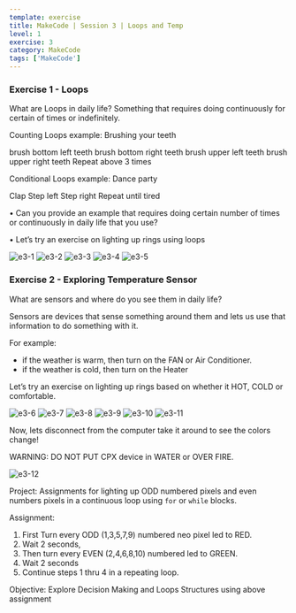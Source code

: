 ```yaml
---
template: exercise
title: MakeCode | Session 3 | Loops and Temp
level: 1
exercise: 3
category: MakeCode
tags: ['MakeCode']
---
```


### Exercise 1 - Loops

What are Loops in daily life?
Something that requires doing continuously for certain of times or indefinitely.

Counting Loops example: Brushing your teeth

brush bottom left teeth
brush bottom right teeth
brush upper left teeth
brush upper right teeth
Repeat above 3 times

Conditional Loops example: Dance party

Clap
Step left
Step right
Repeat until tired

• Can you provide an example that requires doing certain number of times or
continuously in daily life that you use?

• Let’s try an exercise on lighting up rings using loops

![e3-1](e3-1.png)
![e3-2](e3-2.png)
![e3-3](e3-3.png)
![e3-4](e3-4.png)
![e3-5](e3-5.png)

### Exercise 2 - Exploring Temperature Sensor

What are sensors and where do you see them in daily life?

Sensors are devices that sense something around them and lets us use that information to do something with it.

For example:

- if the weather is warm, then turn on the FAN or Air Conditioner.
- if the weather is cold, then turn on the Heater

Let’s try an exercise on lighting up rings based on whether it HOT, COLD or comfortable.

![e3-6](e3-6.png)
![e3-7](e3-7.png)
![e3-8](e3-8.png)
![e3-9](e3-9.png)
![e3-10](e3-10.png)
![e3-11](e3-11.png)

Now, lets disconnect from the computer take it around to see the colors change!

WARNING: DO NOT PUT CPX device in WATER or OVER FIRE.

![e3-12](e3-12.png)

Project: Assignments for lighting up ODD numbered pixels and even numbers
pixels in a continuous loop using `for` or `while` blocks.

Assignment:

1. First Turn every ODD (1,3,5,7,9) numbered neo pixel led to RED.
2. Wait 2 seconds,
3. Then turn every EVEN (2,4,6,8,10) numbered led to GREEN.
4. Wait 2 seconds
5. Continue steps 1 thru 4 in a repeating loop.

Objective: Explore Decision Making and Loops Structures using above assignment
